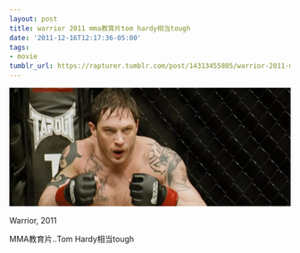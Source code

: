 ```yaml
---
layout: post
title: warrior 2011 mma教育片tom hardy相当tough
date: '2011-12-16T12:17:36-05:00'
tags:
- movie
tumblr_url: https://rapturer.tumblr.com/post/14313455805/warrior-2011-mma%E6%95%99%E8%82%B2%E7%89%87tom-hardy%E7%9B%B8%E5%BD%93tough
---
```

 ![](/assets/img/tumblr_lwb41c2Oi61r6af0jo1_640.jpg)  

Warrior, 2011

MMA教育片..Tom Hardy相当tough

